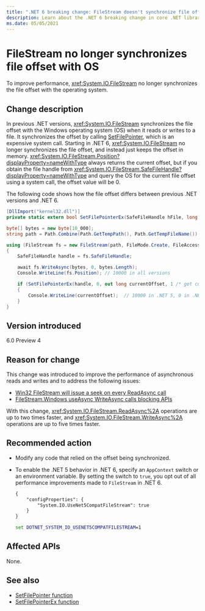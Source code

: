 ```yaml
---
title: ".NET 6 breaking change: FileStream doesn't synchronize file offset with OS"
description: Learn about the .NET 6 breaking change in core .NET libraries where FileStream doesn't synchronize the file offset with the operating system.
ms.date: 05/05/2021
---
```

# FileStream no longer synchronizes file offset with OS

To improve performance, <xref:System.IO.FileStream> no longer synchronizes the file offset with the operating system.

## Change description

In previous .NET versions, <xref:System.IO.FileStream> synchronizes the file offset with the Windows operating system (OS) when it reads or writes to a file. It synchronizes the offset by calling [SetFilePointer](/windows/win32/api/fileapi/nf-fileapi-setfilepointer), which is an expensive system call. Starting in .NET 6, <xref:System.IO.FileStream> no longer synchronizes the file offset, and instead just keeps the offset in memory. <xref:System.IO.FileStream.Position?displayProperty=nameWithType> always returns the current offset, but if you obtain the file handle from <xref:System.IO.FileStream.SafeFileHandle?displayProperty=nameWithType> and query the OS for the current file offset using a system call, the offset value will be 0.

The following code shows how the file offset differs between previous .NET versions and .NET 6.

```csharp
[DllImport("kernel32.dll")]
private static extern bool SetFilePointerEx(SafeFileHandle hFile, long liDistanceToMove, out long lpNewFilePointer, uint dwMoveMethod);

byte[] bytes = new byte[10_000];
string path = Path.Combine(Path.GetTempPath(), Path.GetTempFileName());

using (FileStream fs = new FileStream(path, FileMode.Create, FileAccess.ReadWrite, FileShare.None, bufferSize: 4096, useAsync: true))
{
    SafeFileHandle handle = fs.SafeFileHandle;

    await fs.WriteAsync(bytes, 0, bytes.Length);
    Console.WriteLine(fs.Position); // 10000 in all versions

    if (SetFilePointerEx(handle, 0, out long currentOffset, 1 /* get current offset */))
    {
        Console.WriteLine(currentOffset);  // 10000 in .NET 5, 0 in .NET 6
    }
}
```

## Version introduced

6.0 Preview 4

## Reason for change

This change was introduced to improve the performance of asynchronous reads and writes and to address the following issues:

- [Win32 FileStream will issue a seek on every ReadAsync call](https://github.com/dotnet/runtime/issues/16354)
- [FileStream.Windows useAsync WriteAsync calls blocking APIs](https://github.com/dotnet/runtime/issues/25905)

With this change, <xref:System.IO.FileStream.ReadAsync%2A> operations are up to two times faster, and <xref:System.IO.FileStream.WriteAsync%2A> operations are up to five times faster.

## Recommended action

- Modify any code that relied on the offset being synchronized.

- To enable the .NET 5 behavior in .NET 6, specify an `AppContext` switch or an environment variable. By setting the switch to `true`, you opt out of all performance improvements made to `FileStream` in .NET 6.

  ```xml
  {
      "configProperties": {
          "System.IO.UseNet5CompatFileStream": true
      }
  }
  ```

  ```cmd
  set DOTNET_SYSTEM_IO_USENET5COMPATFILESTREAM=1
  ```

## Affected APIs

None.

## See also

- [SetFilePointer function](/windows/win32/api/fileapi/nf-fileapi-setfilepointer)
- [SetFilePointerEx function](/windows/win32/api/fileapi/nf-fileapi-setfilepointerex)

<!--

### Category

- Core .NET libraries

### Affected APIS

Not detectible via API analysis.

-->
